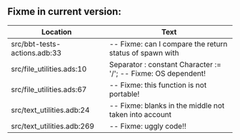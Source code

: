 Fixme in current version:
-------------------------

Location | Text
---------|-----
src/bbt-tests-actions.adb:33|   -- Fixme: can I compare the return status of spawn with
src/file_utilities.ads:10|   Separator : constant Character := '/'; -- Fixme: OS dependent!
src/file_utilities.ads:67|   -- Fixme: this function is not portable!
src/text_utilities.adb:24|   -- Fixme: blanks in the middle not taken into account
src/text_utilities.adb:269|      -- Fixme: uggly code!!
